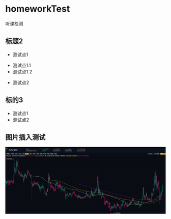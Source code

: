 # homeworkTest
听课检测

## 标题2
+ 测试点1
 - 测试点1.1
 - 测试点1.2

+ 测试点2

## 标的3
+ 测试点1
+ 测试点2

## 图片插入测试
![截图1](https://github.com/xfcoder/homeworkTest/blob/master/main/%E6%88%AA%E5%9B%BE1.png "鼠标停留在图片上时显示的内容")
